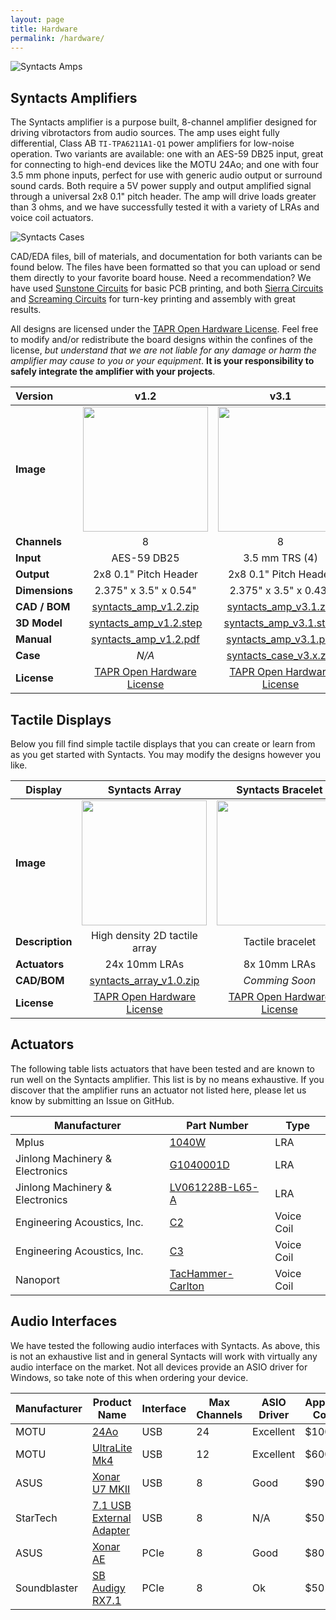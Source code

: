 ```yaml
---
layout: page
title: Hardware
permalink: /hardware/
---
```


![Syntacts Amps](https://raw.githubusercontent.com/wiki/mahilab/Syntacts/images/syntacts_amps.png)

## Syntacts Amplifiers

The Syntacts amplifier is a purpose built, 8-channel amplifier designed for driving vibrotactors from audio sources. The amp uses eight fully differential, Class AB `TI-TPA6211A1-Q1` power amplifiers for low-noise operation. Two variants are available: one with an AES-59 DB25 input, great for connecting to high-end devices like the MOTU 24Ao; and one with four 3.5 mm phone inputs, perfect for use with generic audio output or surround sound cards. Both require a 5V power supply and output amplified signal through a universal 2x8 0.1" pitch header. The amp will drive loads greater than 3 ohms, and we have successfully tested it with a variety of LRAs and voice coil actuators.

![Syntacts Cases](https://raw.githubusercontent.com/wiki/mahilab/Syntacts/images/cases2.png)

CAD/EDA files, bill of materials, and documentation for both variants can be found below. The files have been formatted so that you can upload or send them directly to your favorite board house. Need a recommendation? We have used [Sunstone Circuits](https://www.sunstone.com/) for basic PCB printing, and both [Sierra Circuits](https://www.protoexpress.com/) and [Screaming Circuits](https://www.screamingcircuits.com/) for turn-key printing and assembly with great results.

All designs are licensed under the [TAPR Open Hardware License](https://tapr.org/the-tapr-open-hardware-license/). Feel free to modify and/or redistribute the board designs within the confines of the license, *but understand that we are not liable for any damage or harm the amplifier may cause to you or your equipment*. **It is your responsibility to safely integrate the amplifier with your projects**.  

|**Version**|**v1.2**|**v3.1**|
|:--|:-:|:-:|
|**Image**|<img src="https://raw.githubusercontent.com/wiki/mahilab/Syntacts/images/amps/v1.2.png" width="200">|<img src="https://raw.githubusercontent.com/wiki/mahilab/Syntacts/images/amps/v3.1.png" width="200">|
|**Channels**|8|8|
|**Input**|AES-59 DB25|3.5 mm TRS (4)|
|**Output**|2x8 0.1" Pitch Header|2x8 0.1" Pitch Header|
|**Dimensions**|2.375" x 3.5" x 0.54"|2.375" x 3.5" x 0.43"|
|**CAD / BOM**| [syntacts_amp_v1.2.zip](https://raw.githubusercontent.com/wiki/mahilab/Syntacts/amps/syntacts_amp_v1.2.zip) | [syntacts_amp_v3.1.zip](https://raw.githubusercontent.com/wiki/mahilab/Syntacts/amps/syntacts_amp_v3.1.zip) | 
|**3D Model**| [syntacts_amp_v1.2.step](https://raw.githubusercontent.com/wiki/mahilab/Syntacts/amps/syntacts_amp_v1.2.step) | [syntacts_amp_v3.1.step](https://raw.githubusercontent.com/wiki/mahilab/Syntacts/amps/syntacts_amp_v3.1.step) | 
|**Manual**| [syntacts_amp_v1.2.pdf](https://raw.githubusercontent.com/wiki/mahilab/Syntacts/amps/syntacts_amp_v1.2.pdf) | [syntacts_amp_v3.1.pdf](https://raw.githubusercontent.com/wiki/mahilab/Syntacts/amps/syntacts_amp_v3.1.pdf) | 
|**Case**| *N/A* | [syntacts_case_v3.x.zip](https://raw.githubusercontent.com/wiki/mahilab/Syntacts/amps/syntacts_case_v3.x.zip) | 
|**License**|[TAPR Open Hardware License](https://tapr.org/the-tapr-open-hardware-license/)|[TAPR Open Hardware License](https://tapr.org/the-tapr-open-hardware-license/)|

## Tactile Displays

Below you fill find simple tactile displays that you can create or learn from as you get started with Syntacts. You may modify the designs however you like.

|Display|Syntacts Array|Syntacts Bracelet|
|---|:-:|:-:|
|**Image**|<img src="https://raw.githubusercontent.com/wiki/mahilab/Syntacts/images/array.png" width="200">|<img src="https://raw.githubusercontent.com/wiki/mahilab/Syntacts/images/bracelet.png" width="200">|
|**Description**|High density 2D tactile array|Tactile bracelet|
|**Actuators**|24x 10mm LRAs|8x 10mm LRAs|
|**CAD/BOM**|[syntacts_array_v1.0.zip](https://raw.githubusercontent.com/wiki/mahilab/Syntacts/displays/syntacts_array_v1.0.zip)|*Comming Soon*|
|**License**|[TAPR Open Hardware License](https://tapr.org/the-tapr-open-hardware-license/)|[TAPR Open Hardware License](https://tapr.org/the-tapr-open-hardware-license/)|

## Actuators

The following table lists actuators that have been tested and are known to run well on the Syntacts amplifier. This list is by no means exhaustive. If you discover that the amplifier runs an actuator not listed here, please let us know by submitting an Issue on GitHub.

|Manufacturer|Part Number|Type|
|---|---|---|
|Mplus|[1040W](http://www.mpluskr.com/?page_id=200)|LRA|
|Jinlong Machinery & Electronics|[G1040001D](https://www.vibration-motor.com/coin-vibration-motors/coin-linear-resonant-actuators-lra/g1040003d)|LRA|
|Jinlong Machinery & Electronics|[LV061228B-L65-A](https://www.digikey.com/product-detail/en/jinlong-machinery-electronics-inc/LV061228B-L65-A/1670-1050-ND/7732325)|LRA|
|Engineering Acoustics, Inc.|[C2](https://www.eaiinfo.com/tactor-info)|Voice Coil|
|Engineering Acoustics, Inc.|[C3](https://www.eaiinfo.com/tactor-info)|Voice Coil|
|Nanoport|[TacHammer-Carlton](https://nanoport.io/haptics/)|Voice Coil|

## Audio Interfaces

We have tested the following audio interfaces with Syntacts. As above, this is not an exhaustive list and in general Syntacts will work with virtually any audio interface on the market. Not all devices provide an ASIO driver for Windows, so take note of this when ordering your device. 

|Manufacturer|Product Name|Interface|Max Channels|ASIO Driver|Approx. Cost|
|---|---|---|---|---|---|
|MOTU|[24Ao](https://motu.com/products/avb/24ai-24ao)|USB|24|Excellent|$1000|
|MOTU|[UltraLite Mk4](https://motu.com/products/proaudio/ultralite-mk4)|USB|12|Excellent|$600|
|ASUS|[Xonar U7 MKII](https://www.asus.com/us/Sound-Cards/Xonar-U7-MKII/)|USB|8|Good|$90|
|StarTech|[7.1 USB External Adapter](https://www.startech.com/Cards-Adapters/Sound/USB-Audio/USB-7-Channel-Audio-Adapter-with-SPDIF~ICUSBAUDIO7D)|USB|8|N/A|$50|
|ASUS|[Xonar AE](https://www.asus.com/Sound-Cards/Xonar-AE/)|PCIe|8|Good|$80|
|Soundblaster|[SB Audigy RX7.1](https://us.creative.com/p/sound-blaster/sound-blaster-audigy-rx)|PCIe|8|Ok|$50|
